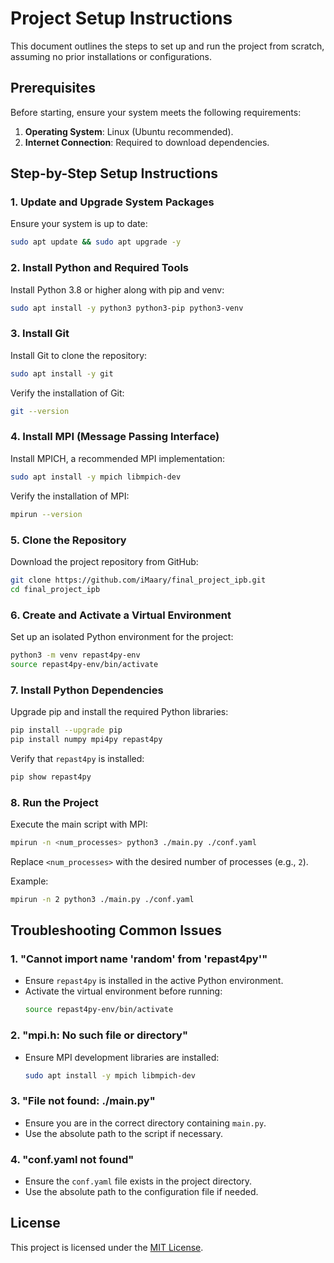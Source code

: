 # Project Setup Instructions

This document outlines the steps to set up and run the project from scratch, assuming no prior installations or configurations.

## Prerequisites

Before starting, ensure your system meets the following requirements:

1. **Operating System**: Linux (Ubuntu recommended).
2. **Internet Connection**: Required to download dependencies.

## Step-by-Step Setup Instructions

### 1. Update and Upgrade System Packages
Ensure your system is up to date:
```bash
sudo apt update && sudo apt upgrade -y
```

### 2. Install Python and Required Tools
Install Python 3.8 or higher along with pip and venv:
```bash
sudo apt install -y python3 python3-pip python3-venv
```

### 3. Install Git
Install Git to clone the repository:
```bash
sudo apt install -y git
```

Verify the installation of Git:
```bash
git --version
```

### 4. Install MPI (Message Passing Interface)
Install MPICH, a recommended MPI implementation:
```bash
sudo apt install -y mpich libmpich-dev
```

Verify the installation of MPI:
```bash
mpirun --version
```

### 5. Clone the Repository
Download the project repository from GitHub:
```bash
git clone https://github.com/iMaary/final_project_ipb.git
cd final_project_ipb
```

### 6. Create and Activate a Virtual Environment
Set up an isolated Python environment for the project:
```bash
python3 -m venv repast4py-env
source repast4py-env/bin/activate
```

### 7. Install Python Dependencies
Upgrade pip and install the required Python libraries:
```bash
pip install --upgrade pip
pip install numpy mpi4py repast4py
```

Verify that `repast4py` is installed:
```bash
pip show repast4py
```

### 8. Run the Project
Execute the main script with MPI:
```bash
mpirun -n <num_processes> python3 ./main.py ./conf.yaml
```
Replace `<num_processes>` with the desired number of processes (e.g., `2`).

Example:
```bash
mpirun -n 2 python3 ./main.py ./conf.yaml
```

## Troubleshooting Common Issues

### 1. "Cannot import name 'random' from 'repast4py'"
- Ensure `repast4py` is installed in the active Python environment.
- Activate the virtual environment before running:
  ```bash
  source repast4py-env/bin/activate
  ```

### 2. "mpi.h: No such file or directory"
- Ensure MPI development libraries are installed:
  ```bash
  sudo apt install -y mpich libmpich-dev
  ```

### 3. "File not found: ./main.py"
- Ensure you are in the correct directory containing `main.py`.
- Use the absolute path to the script if necessary.

### 4. "conf.yaml not found"
- Ensure the `conf.yaml` file exists in the project directory.
- Use the absolute path to the configuration file if needed.

## License

This project is licensed under the [MIT License](LICENSE).
